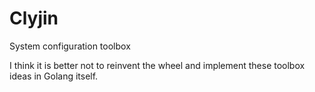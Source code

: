 # Clyjin
System configuration toolbox

I think it is better not to reinvent the wheel and implement these toolbox ideas in Golang itself.

